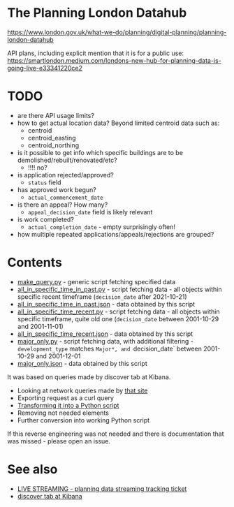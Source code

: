 # The Planning London Datahub
https://www.london.gov.uk/what-we-do/planning/digital-planning/planning-london-datahub

API plans, including explicit mention that it is for a public use: https://smartlondon.medium.com/londons-new-hub-for-planning-data-is-going-live-e33341220ce2

# TODO
- are there API usage limits?
- how to get actual location data? Beyond limited centroid data such as:
    - centroid
    - centroid_easting
    - centroid_northing
- is it possible to get info which specific buildings are to be demolished/rebuilt/renovated/etc?
    - !!!! no?
- is application rejected/approved?
	- `status` field
- has approved work begun?
	- `actual_commencement_date`
- is there an appeal? How many?
	- `appeal_decision_date` field is likely relevant
- is work completed?
	- `actual_completion_date` - empty surprisingly often!
- how multiple repeated applications/appeals/rejections are grouped?

# Contents

- [make_query.py](make_query.py) - generic script fetching specified data
- [all_in_specific_time_in_past.py](all_in_specific_time_in_past.py) - script fetching data - all objects within specific recent timeframe (`decision_date` after 2021-10-21)
- [all_in_specific_time_in_past.json](all_in_specific_time_in_past.json) - data obtained by this script
- [all_in_specific_time_recent.py](all_in_specific_time_recent.py) - script fetching data - all objects within specific timeframe, quite old one (`decision_date` between 2001-10-29 and 2001-11-01)
- [all_in_specific_time_recent.json](all_in_specific_time_recent.json) - data obtained by this script
- [major_only.py](major_only.py) - script fetching data, with additional filtering - `development_type` matches `Major*, and `decision_date` between 2001-10-29 and 2001-12-01
- [major_only.json](major_only.json) - data obtained by this script

It was based on queries made by discover tab at Kibana.
* Looking at network queries made by [that site](https://planningdata.london.gov.uk/dashboard/app/discover#/?_g=(filters:!(),refreshInterval:(pause:!t,value:0),time:(from:now-1y,to:now)))
* Exporting request as a curl query
* [Transforming it into a Python script](https://reqbin.com/req/python/c-xgafmluu/convert-curl-to-python-requests)
* Removing not needed elements
* Further conversion into working Python script

If this reverse engineering was not needed and there is documentation that was missed - please open an issue.

# See also

* [LIVE STREAMING - planning data streaming tracking ticket](https://github.com/colouring-london/colouring-london/issues/685)
* [discover tab at Kibana](https://planningdata.london.gov.uk/dashboard/app/discover#/?_g=(filters:!(),refreshInterval:(pause:!t,value:0),time:(from:now-1y,to:now)))
